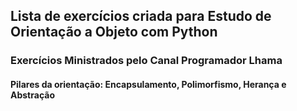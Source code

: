 ## Lista de exercícios criada para Estudo de Orientação a Objeto com Python

### Exercícios Ministrados pelo Canal Programador Lhama 

#### Pilares da orientação: Encapsulamento, Polimorfismo, Herança e Abstração